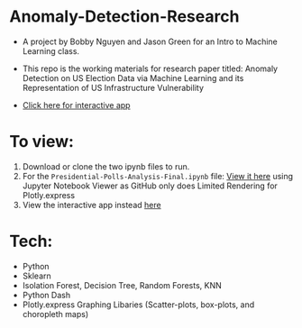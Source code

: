 # Anomaly-Detection-Research
- A project by Bobby Nguyen and Jason Green for an Intro to Machine Learning class. 

- This repo is the working materials for research paper titled: Anomaly Detection on US Election Data via Machine Learning and its Representation of US Infrastructure Vulnerability

- [Click here for interactive app](https://anomaly-detection-app.herokuapp.com)

# To view:

1) Download or clone the two ipynb files to run. 
2) For the `Presidential-Polls-Analysis-Final.ipynb` file: [View it here](https://nbviewer.jupyter.org/github/bobsany16/Anomaly-Detection-Research/blob/28a06112d28026a11ca6ad40c07ac7405adec0a3/Presidential-Polls-Analysis-Final.ipynb) using Jupyter Notebook Viewer as GitHub only does Limited Rendering for Plotly.express
3) View the interactive app instead [here](https://anomaly-detection-app.herokuapp.com)

# Tech: 

* Python
* Sklearn
* Isolation Forest, Decision Tree, Random Forests, KNN
* Python Dash
* Plotly.express Graphing Libaries (Scatter-plots, box-plots, and choropleth maps)
